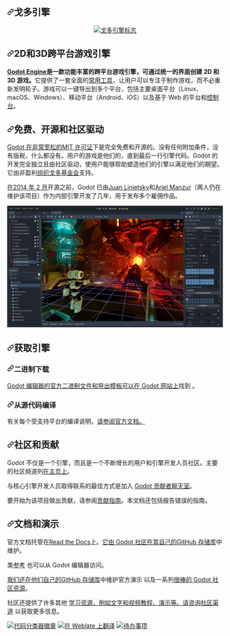<div class="Box-sc-g0xbh4-0 bJMeLZ js-snippet-clipboard-copy-unpositioned" data-hpc="true"><article class="markdown-body entry-content container-lg" itemprop="text"><h1 tabindex="-1" dir="auto"><a id="user-content-godot-engine" class="anchor" aria-hidden="true" tabindex="-1" href="#godot-engine"><svg class="octicon octicon-link" viewBox="0 0 16 16" version="1.1" width="16" height="16" aria-hidden="true"><path d="m7.775 3.275 1.25-1.25a3.5 3.5 0 1 1 4.95 4.95l-2.5 2.5a3.5 3.5 0 0 1-4.95 0 .751.751 0 0 1 .018-1.042.751.751 0 0 1 1.042-.018 1.998 1.998 0 0 0 2.83 0l2.5-2.5a2.002 2.002 0 0 0-2.83-2.83l-1.25 1.25a.751.751 0 0 1-1.042-.018.751.751 0 0 1-.018-1.042Zm-4.69 9.64a1.998 1.998 0 0 0 2.83 0l1.25-1.25a.751.751 0 0 1 1.042.018.751.751 0 0 1 .018 1.042l-1.25 1.25a3.5 3.5 0 1 1-4.95-4.95l2.5-2.5a3.5 3.5 0 0 1 4.95 0 .751.751 0 0 1-.018 1.042.751.751 0 0 1-1.042.018 1.998 1.998 0 0 0-2.83 0l-2.5 2.5a1.998 1.998 0 0 0 0 2.83Z"></path></svg></a><font style="vertical-align: inherit;"><font style="vertical-align: inherit;">戈多引擎</font></font></h1>
<p align="center" dir="auto">
  <a href="https://godotengine.org" rel="nofollow">
    <img src="/godotengine/godot/raw/master/logo_outlined.svg" width="400" alt="戈多引擎标志" style="max-width: 100%;">
  </a>
</p>
<h2 tabindex="-1" dir="auto"><a id="user-content-2d-and-3d-cross-platform-game-engine" class="anchor" aria-hidden="true" tabindex="-1" href="#2d-and-3d-cross-platform-game-engine"><svg class="octicon octicon-link" viewBox="0 0 16 16" version="1.1" width="16" height="16" aria-hidden="true"><path d="m7.775 3.275 1.25-1.25a3.5 3.5 0 1 1 4.95 4.95l-2.5 2.5a3.5 3.5 0 0 1-4.95 0 .751.751 0 0 1 .018-1.042.751.751 0 0 1 1.042-.018 1.998 1.998 0 0 0 2.83 0l2.5-2.5a2.002 2.002 0 0 0-2.83-2.83l-1.25 1.25a.751.751 0 0 1-1.042-.018.751.751 0 0 1-.018-1.042Zm-4.69 9.64a1.998 1.998 0 0 0 2.83 0l1.25-1.25a.751.751 0 0 1 1.042.018.751.751 0 0 1 .018 1.042l-1.25 1.25a3.5 3.5 0 1 1-4.95-4.95l2.5-2.5a3.5 3.5 0 0 1 4.95 0 .751.751 0 0 1-.018 1.042.751.751 0 0 1-1.042.018 1.998 1.998 0 0 0-2.83 0l-2.5 2.5a1.998 1.998 0 0 0 0 2.83Z"></path></svg></a><font style="vertical-align: inherit;"><font style="vertical-align: inherit;">2D和3D跨平台游戏引擎</font></font></h2>
<p dir="auto"><strong><a href="https://godotengine.org" rel="nofollow"><font style="vertical-align: inherit;"><font style="vertical-align: inherit;">Godot Engine</font></font></a><font style="vertical-align: inherit;"><font style="vertical-align: inherit;">是一款功能丰富的跨平台游戏引擎，可通过统一的界面创建 2D 和 3D 游戏。</font></font></strong><font style="vertical-align: inherit;"><font style="vertical-align: inherit;">它提供了一套全面的</font></font><a href="https://godotengine.org/features" rel="nofollow"><font style="vertical-align: inherit;"><font style="vertical-align: inherit;">常用工具</font></font></a><font style="vertical-align: inherit;"><font style="vertical-align: inherit;">，让用户可以专注于制作游戏，而不必重新发明轮子。</font><font style="vertical-align: inherit;">游戏可以一键导出到多个平台，包括主要桌面平台（Linux、macOS、Windows）、移动平台（Android、iOS）以及基于 Web 的平台和</font></font><a href="https://docs.godotengine.org/en/latest/tutorials/platform/consoles.html" rel="nofollow"><font style="vertical-align: inherit;"><font style="vertical-align: inherit;">控制台</font></font></a><font style="vertical-align: inherit;"><font style="vertical-align: inherit;">。</font></font></p>
<h2 tabindex="-1" dir="auto"><a id="user-content-free-open-source-and-community-driven" class="anchor" aria-hidden="true" tabindex="-1" href="#free-open-source-and-community-driven"><svg class="octicon octicon-link" viewBox="0 0 16 16" version="1.1" width="16" height="16" aria-hidden="true"><path d="m7.775 3.275 1.25-1.25a3.5 3.5 0 1 1 4.95 4.95l-2.5 2.5a3.5 3.5 0 0 1-4.95 0 .751.751 0 0 1 .018-1.042.751.751 0 0 1 1.042-.018 1.998 1.998 0 0 0 2.83 0l2.5-2.5a2.002 2.002 0 0 0-2.83-2.83l-1.25 1.25a.751.751 0 0 1-1.042-.018.751.751 0 0 1-.018-1.042Zm-4.69 9.64a1.998 1.998 0 0 0 2.83 0l1.25-1.25a.751.751 0 0 1 1.042.018.751.751 0 0 1 .018 1.042l-1.25 1.25a3.5 3.5 0 1 1-4.95-4.95l2.5-2.5a3.5 3.5 0 0 1 4.95 0 .751.751 0 0 1-.018 1.042.751.751 0 0 1-1.042.018 1.998 1.998 0 0 0-2.83 0l-2.5 2.5a1.998 1.998 0 0 0 0 2.83Z"></path></svg></a><font style="vertical-align: inherit;"><font style="vertical-align: inherit;">免费、开源和社区驱动</font></font></h2>
<p dir="auto"><font style="vertical-align: inherit;"></font><a href="https://godotengine.org/license" rel="nofollow"><font style="vertical-align: inherit;"><font style="vertical-align: inherit;">Godot 在非常宽松的MIT 许可证</font></font></a><font style="vertical-align: inherit;"><font style="vertical-align: inherit;">下是完全免费和开源的</font><font style="vertical-align: inherit;">。</font><font style="vertical-align: inherit;">没有任何附加条件，没有版税，什么都没有。</font><font style="vertical-align: inherit;">用户的游戏是他们的，直到最后一行引擎代码。</font><font style="vertical-align: inherit;">Godot 的开发完全独立且由社区驱动，使用户能够帮助塑造他们的引擎以满足他们的期望。</font><font style="vertical-align: inherit;">
它由非盈利</font></font><a href="https://godot.foundation/" rel="nofollow"><font style="vertical-align: inherit;"><font style="vertical-align: inherit;">组织戈多基金会</font></font></a><font style="vertical-align: inherit;"><font style="vertical-align: inherit;">支持。</font></font></p>
<p dir="auto"><font style="vertical-align: inherit;"></font><a href="https://github.com/godotengine/godot/commit/0b806ee0fc9097fa7bda7ac0109191c9c5e0a1ac"><font style="vertical-align: inherit;"><font style="vertical-align: inherit;">在2014 年 2 月</font></font></a><font style="vertical-align: inherit;"><font style="vertical-align: inherit;">开源之前</font><font style="vertical-align: inherit;">，Godot 已由</font></font><a href="https://github.com/reduz"><font style="vertical-align: inherit;"><font style="vertical-align: inherit;">Juan Linietsky</font></font></a><font style="vertical-align: inherit;"><font style="vertical-align: inherit;">和
</font></font><a href="https://github.com/punto-"><font style="vertical-align: inherit;"><font style="vertical-align: inherit;">&ZeroWidthSpace;&ZeroWidthSpace;Ariel Manzur</font></font></a><font style="vertical-align: inherit;"><font style="vertical-align: inherit;">（两人仍在维护该项目）作为内部引擎开发了几年，用于发布多个雇佣作品。</font></font></p>
<p dir="auto"><a target="_blank" rel="noopener noreferrer nofollow" href="https://raw.githubusercontent.com/godotengine/godot-design/master/screenshots/editor_tps_demo_1920x1080.jpg"><img src="https://raw.githubusercontent.com/godotengine/godot-design/master/screenshots/editor_tps_demo_1920x1080.jpg" alt="Godot 引擎编辑器中 3D 场景的屏幕截图" style="max-width: 100%;"></a></p>
<h2 tabindex="-1" dir="auto"><a id="user-content-getting-the-engine" class="anchor" aria-hidden="true" tabindex="-1" href="#getting-the-engine"><svg class="octicon octicon-link" viewBox="0 0 16 16" version="1.1" width="16" height="16" aria-hidden="true"><path d="m7.775 3.275 1.25-1.25a3.5 3.5 0 1 1 4.95 4.95l-2.5 2.5a3.5 3.5 0 0 1-4.95 0 .751.751 0 0 1 .018-1.042.751.751 0 0 1 1.042-.018 1.998 1.998 0 0 0 2.83 0l2.5-2.5a2.002 2.002 0 0 0-2.83-2.83l-1.25 1.25a.751.751 0 0 1-1.042-.018.751.751 0 0 1-.018-1.042Zm-4.69 9.64a1.998 1.998 0 0 0 2.83 0l1.25-1.25a.751.751 0 0 1 1.042.018.751.751 0 0 1 .018 1.042l-1.25 1.25a3.5 3.5 0 1 1-4.95-4.95l2.5-2.5a3.5 3.5 0 0 1 4.95 0 .751.751 0 0 1-.018 1.042.751.751 0 0 1-1.042.018 1.998 1.998 0 0 0-2.83 0l-2.5 2.5a1.998 1.998 0 0 0 0 2.83Z"></path></svg></a><font style="vertical-align: inherit;"><font style="vertical-align: inherit;">获取引擎</font></font></h2>
<h3 tabindex="-1" dir="auto"><a id="user-content-binary-downloads" class="anchor" aria-hidden="true" tabindex="-1" href="#binary-downloads"><svg class="octicon octicon-link" viewBox="0 0 16 16" version="1.1" width="16" height="16" aria-hidden="true"><path d="m7.775 3.275 1.25-1.25a3.5 3.5 0 1 1 4.95 4.95l-2.5 2.5a3.5 3.5 0 0 1-4.95 0 .751.751 0 0 1 .018-1.042.751.751 0 0 1 1.042-.018 1.998 1.998 0 0 0 2.83 0l2.5-2.5a2.002 2.002 0 0 0-2.83-2.83l-1.25 1.25a.751.751 0 0 1-1.042-.018.751.751 0 0 1-.018-1.042Zm-4.69 9.64a1.998 1.998 0 0 0 2.83 0l1.25-1.25a.751.751 0 0 1 1.042.018.751.751 0 0 1 .018 1.042l-1.25 1.25a3.5 3.5 0 1 1-4.95-4.95l2.5-2.5a3.5 3.5 0 0 1 4.95 0 .751.751 0 0 1-.018 1.042.751.751 0 0 1-1.042.018 1.998 1.998 0 0 0-2.83 0l-2.5 2.5a1.998 1.998 0 0 0 0 2.83Z"></path></svg></a><font style="vertical-align: inherit;"><font style="vertical-align: inherit;">二进制下载</font></font></h3>
<p dir="auto"><font style="vertical-align: inherit;"></font><a href="https://godotengine.org/download" rel="nofollow"><font style="vertical-align: inherit;"><font style="vertical-align: inherit;">Godot 编辑器的官方二进制文件和导出模板可以在 Godot 网站上</font></font></a><font style="vertical-align: inherit;"><font style="vertical-align: inherit;">找到
</font><font style="vertical-align: inherit;">。</font></font></p>
<h3 tabindex="-1" dir="auto"><a id="user-content-compiling-from-source" class="anchor" aria-hidden="true" tabindex="-1" href="#compiling-from-source"><svg class="octicon octicon-link" viewBox="0 0 16 16" version="1.1" width="16" height="16" aria-hidden="true"><path d="m7.775 3.275 1.25-1.25a3.5 3.5 0 1 1 4.95 4.95l-2.5 2.5a3.5 3.5 0 0 1-4.95 0 .751.751 0 0 1 .018-1.042.751.751 0 0 1 1.042-.018 1.998 1.998 0 0 0 2.83 0l2.5-2.5a2.002 2.002 0 0 0-2.83-2.83l-1.25 1.25a.751.751 0 0 1-1.042-.018.751.751 0 0 1-.018-1.042Zm-4.69 9.64a1.998 1.998 0 0 0 2.83 0l1.25-1.25a.751.751 0 0 1 1.042.018.751.751 0 0 1 .018 1.042l-1.25 1.25a3.5 3.5 0 1 1-4.95-4.95l2.5-2.5a3.5 3.5 0 0 1 4.95 0 .751.751 0 0 1-.018 1.042.751.751 0 0 1-1.042.018 1.998 1.998 0 0 0-2.83 0l-2.5 2.5a1.998 1.998 0 0 0 0 2.83Z"></path></svg></a><font style="vertical-align: inherit;"><font style="vertical-align: inherit;">从源代码编译</font></font></h3>
<p dir="auto"><a href="https://docs.godotengine.org/en/latest/contributing/development/compiling" rel="nofollow"><font style="vertical-align: inherit;"></font></a><font style="vertical-align: inherit;"><font style="vertical-align: inherit;">
有关每个受支持平台的编译说明，</font><a href="https://docs.godotengine.org/en/latest/contributing/development/compiling" rel="nofollow"><font style="vertical-align: inherit;">请参阅官方文档。</font></a></font></p>
<h2 tabindex="-1" dir="auto"><a id="user-content-community-and-contributing" class="anchor" aria-hidden="true" tabindex="-1" href="#community-and-contributing"><svg class="octicon octicon-link" viewBox="0 0 16 16" version="1.1" width="16" height="16" aria-hidden="true"><path d="m7.775 3.275 1.25-1.25a3.5 3.5 0 1 1 4.95 4.95l-2.5 2.5a3.5 3.5 0 0 1-4.95 0 .751.751 0 0 1 .018-1.042.751.751 0 0 1 1.042-.018 1.998 1.998 0 0 0 2.83 0l2.5-2.5a2.002 2.002 0 0 0-2.83-2.83l-1.25 1.25a.751.751 0 0 1-1.042-.018.751.751 0 0 1-.018-1.042Zm-4.69 9.64a1.998 1.998 0 0 0 2.83 0l1.25-1.25a.751.751 0 0 1 1.042.018.751.751 0 0 1 .018 1.042l-1.25 1.25a3.5 3.5 0 1 1-4.95-4.95l2.5-2.5a3.5 3.5 0 0 1 4.95 0 .751.751 0 0 1-.018 1.042.751.751 0 0 1-1.042.018 1.998 1.998 0 0 0-2.83 0l-2.5 2.5a1.998 1.998 0 0 0 0 2.83Z"></path></svg></a><font style="vertical-align: inherit;"><font style="vertical-align: inherit;">社区和贡献</font></font></h2>
<p dir="auto"><font style="vertical-align: inherit;"><font style="vertical-align: inherit;">Godot 不仅是一个引擎，而且是一个不断增长的用户和引擎开发人员社区。</font><font style="vertical-align: inherit;">主要的社区频道列</font></font><a href="https://godotengine.org/community" rel="nofollow"><font style="vertical-align: inherit;"><font style="vertical-align: inherit;">在主页上</font></font></a><font style="vertical-align: inherit;"><font style="vertical-align: inherit;">。</font></font></p>
<p dir="auto"><font style="vertical-align: inherit;"><font style="vertical-align: inherit;">与核心引擎开发人员取得联系的最佳方式是加入
</font></font><a href="https://chat.godotengine.org" rel="nofollow"><font style="vertical-align: inherit;"><font style="vertical-align: inherit;">Godot 贡献者聊天室</font></font></a><font style="vertical-align: inherit;"><font style="vertical-align: inherit;">。</font></font></p>
<p dir="auto"><font style="vertical-align: inherit;"><font style="vertical-align: inherit;">要开始为该项目做出贡献，请参阅</font></font><a href="/godotengine/godot/blob/master/CONTRIBUTING.md"><font style="vertical-align: inherit;"><font style="vertical-align: inherit;">贡献指南</font></font></a><font style="vertical-align: inherit;"><font style="vertical-align: inherit;">。</font><font style="vertical-align: inherit;">本文档还包括报告错误的指南。</font></font></p>
<h2 tabindex="-1" dir="auto"><a id="user-content-documentation-and-demos" class="anchor" aria-hidden="true" tabindex="-1" href="#documentation-and-demos"><svg class="octicon octicon-link" viewBox="0 0 16 16" version="1.1" width="16" height="16" aria-hidden="true"><path d="m7.775 3.275 1.25-1.25a3.5 3.5 0 1 1 4.95 4.95l-2.5 2.5a3.5 3.5 0 0 1-4.95 0 .751.751 0 0 1 .018-1.042.751.751 0 0 1 1.042-.018 1.998 1.998 0 0 0 2.83 0l2.5-2.5a2.002 2.002 0 0 0-2.83-2.83l-1.25 1.25a.751.751 0 0 1-1.042-.018.751.751 0 0 1-.018-1.042Zm-4.69 9.64a1.998 1.998 0 0 0 2.83 0l1.25-1.25a.751.751 0 0 1 1.042.018.751.751 0 0 1 .018 1.042l-1.25 1.25a3.5 3.5 0 1 1-4.95-4.95l2.5-2.5a3.5 3.5 0 0 1 4.95 0 .751.751 0 0 1-.018 1.042.751.751 0 0 1-1.042.018 1.998 1.998 0 0 0-2.83 0l-2.5 2.5a1.998 1.998 0 0 0 0 2.83Z"></path></svg></a><font style="vertical-align: inherit;"><font style="vertical-align: inherit;">文档和演示</font></font></h2>
<p dir="auto"><font style="vertical-align: inherit;"><font style="vertical-align: inherit;">官方文档托管在</font></font><a href="https://docs.godotengine.org" rel="nofollow"><font style="vertical-align: inherit;"><font style="vertical-align: inherit;">Read the Docs</font></font></a><font style="vertical-align: inherit;"><font style="vertical-align: inherit;">上。</font></font><a href="https://github.com/godotengine/godot-docs"><font style="vertical-align: inherit;"><font style="vertical-align: inherit;">它由 Godot 社区在其自己的GitHub 存储库</font></font></a><font style="vertical-align: inherit;"><font style="vertical-align: inherit;">中维护</font><font style="vertical-align: inherit;">。</font></font></p>
<p dir="auto"><font style="vertical-align: inherit;"><font style="vertical-align: inherit;">类</font></font><a href="https://docs.godotengine.org/en/latest/classes/" rel="nofollow"><font style="vertical-align: inherit;"><font style="vertical-align: inherit;">参考</font></font></a><font style="vertical-align: inherit;"><font style="vertical-align: inherit;">
也可以从 Godot 编辑器访问。</font></font></p>
<p dir="auto"><font style="vertical-align: inherit;"></font><a href="https://github.com/godotengine/godot-demo-projects"><font style="vertical-align: inherit;"><font style="vertical-align: inherit;">我们还在他们自己的GitHub 存储库</font></font></a><font style="vertical-align: inherit;"><font style="vertical-align: inherit;">中维护官方演示</font><font style="vertical-align: inherit;">
以及一系列</font></font><a href="https://github.com/godotengine/awesome-godot"><font style="vertical-align: inherit;"><font style="vertical-align: inherit;">很棒的 Godot 社区资源</font></font></a><font style="vertical-align: inherit;"><font style="vertical-align: inherit;">。</font></font></p>
<p dir="auto"><font style="vertical-align: inherit;"><font style="vertical-align: inherit;">
社区</font><font style="vertical-align: inherit;">还提供了许多其他
</font></font><a href="https://docs.godotengine.org/en/latest/community/tutorials.html" rel="nofollow"><font style="vertical-align: inherit;"><font style="vertical-align: inherit;">学习资源，例如文字和视频教程、演示等。请咨询</font></font></a><font style="vertical-align: inherit;"></font><a href="https://godotengine.org/community" rel="nofollow"><font style="vertical-align: inherit;"><font style="vertical-align: inherit;">社区渠道</font></font></a><font style="vertical-align: inherit;"><font style="vertical-align: inherit;">
以获取更多信息。</font></font></p>
<p dir="auto"><a href="https://www.codetriage.com/godotengine/godot" rel="nofollow"><img src="https://camo.githubusercontent.com/c8549199ffdaa7dfb794ac2dc76815781fd072c8c45dd8358ee1610458212835/68747470733a2f2f7777772e636f64657472696167652e636f6d2f676f646f74656e67696e652f676f646f742f6261646765732f75736572732e737667" alt="代码分类器徽章" data-canonical-src="https://www.codetriage.com/godotengine/godot/badges/users.svg" style="max-width: 100%;"></a>
<a href="https://hosted.weblate.org/engage/godot-engine/?utm_source=widget" rel="nofollow"><img src="https://camo.githubusercontent.com/d0a77456ae57bfe9ea05321088fc1d26c4253295efc5bd7ac70a0754af9ecfe5/68747470733a2f2f686f737465642e7765626c6174652e6f72672f776964676574732f676f646f742d656e67696e652f2d2f676f646f742f7376672d62616467652e737667" alt="在 Weblate 上翻译" data-canonical-src="https://hosted.weblate.org/widgets/godot-engine/-/godot/svg-badge.svg" style="max-width: 100%;"></a>
<a href="https://www.tickgit.com/browse?repo=github.com/godotengine/godot" rel="nofollow"><img src="https://camo.githubusercontent.com/814dadcb9172d701e1884a9e381ed9a9c97b83354924f0cdf9b994d4371557f5/68747470733a2f2f62616467656e2e6e65742f68747470732f6170692e7469636b6769742e636f6d2f62616467656e2f6769746875622e636f6d2f676f646f74656e67696e652f676f646f74" alt="待办事项" data-canonical-src="https://badgen.net/https/api.tickgit.com/badgen/github.com/godotengine/godot" style="max-width: 100%;"></a></p>
</article></div>
